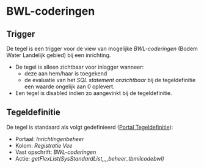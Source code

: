 # BWL-coderingen

## Trigger

De tegel is een trigger voor de view van mogelijke *BWL-coderingen* (Bodem Water Landelijk gebied) bij een inrichting.

  - De tegel is alleen zichtbaar voor inlogger wanneer:
    - deze aan hem/haar is toegekend
    - de evaluatie van het *SQL statement onzichtbaar* bij de tegeldefinitie een waarde ongelijk aan 0 oplevert.
  - Een tegel is disabled indien zo aangevinkt bij de tegeldefinitie.

## Tegeldefinitie

De tegel is standaard als volgt gedefinieerd ([Portal Tegeldefinitie](../../../../instellen_inrichten/portaldefinitie/portal_tegel.md)):

  - Portaal: *Inrichtingenbeheer*
  - Kolom: *Registratie Vee*
  - Vast opschrift: *BWL-coderingen*
  - Actie: *getFlexList(SysStandardList,,,,beheer_tbmilcodebwl)*

